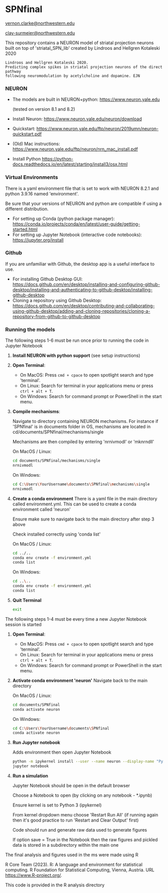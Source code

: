 # SPNfinal
vernon.clarke@northwestern.edu

clay-surmeier@northwestern.edu

This repository contains a NEURON model of striatal projection neurons built on top of 'striatal_SPN_lib' created by Lindroos and Hellgren Kotaleski 2020
    
    Lindroos and Hellgren Kotaleski 2020. 
    Predicting complex spikes in striatal projection neurons of the direct pathway 
    following neuromodulation by acetylcholine and dopamine. EJN

### NEURON

* The models are built in NEURON+python: https://www.neuron.yale.edu

  (tested on version 8.1 and 8.2)

* Install Neuron: https://www.neuron.yale.edu/neuron/download

* Quickstart: https://www.neuron.yale.edu/ftp/neuron/2019umn/neuron-quickstart.pdf
* (Old) Mac instructions: https://www.neuron.yale.edu/ftp/neuron/nrn_mac_install.pdf

* Install Python
https://python-docs.readthedocs.io/en/latest/starting/install3/osx.html


### Virtual Environments
There is a yaml environment file that is set to work with NEURON 8.2.1 and python 3.9.16 named 'environment'. 

Be sure that your versions of NEURON and python are compatible if using a different distribution.

* For setting up Conda (python package manager): https://conda.io/projects/conda/en/latest/user-guide/getting-started.html
* For setting up Jupyter Notebook (interactive code notebooks): https://jupyter.org/install

### Github
If you are unfamiliar with Github, the desktop app is a useful interface to use.

* For installing Github Desktop GUI: https://docs.github.com/en/desktop/installing-and-configuring-github-desktop/installing-and-authenticating-to-github-desktop/installing-github-desktop
* Cloning a repository using Github Desktop: https://docs.github.com/en/desktop/contributing-and-collaborating-using-github-desktop/adding-and-cloning-repositories/cloning-a-repository-from-github-to-github-desktop

### Running the models

The following steps 1-6 must be run once prior to running the code in Jupyter Notebook

1. **Install NEURON with python support** (see setup instructions)

2. **Open Terminal**:
   - On MacOS: Press `cmd + cpace` to open spotlight search and type 'terminal'.
   - On Linux: Search for terminal in your applications menu or press `ctrl + alt + T`.
   - On Windows: Search for command prompt or PowerShell in the start menu.

3. **Compile mechanisms**:

   Navigate to directory containing NEURON mechanisms. For instance if 'SPNfinal' is in documents folder in OS, mechanisms are located in cd/documents/SPNfinal/mechanisms/single

   Mechanisms are then compiled by entering 'nrnivmodl' or 'mknrndll'

   On MacOS / Linux:
   ```bash
   cd documents/SPNfinal/mechanisms/single
   nrnivmodl
   ```

   On Windows:
   ```bash
   cd C:\Users\YourUsername\documents\SPNfinal\mechanisms\single
   nrnivmodl
   ```

5. **Create a conda environment**
   There is a yaml file in the main directory called environment.yml. This can be used to create a conda environment called 'neuron'

   Ensure make sure to navigate back to the main directory after step 3 above

   Check installed correctly using 'conda list'

   On MacOS / Linux:
   ```bash
   cd ../.. 
   conda env create -f environment.yml
   conda list
   ```
   On Windows:
   ```bash
   cd ..\.. 
   conda env create -f environment.yml
   conda list
   ```

   
7. **Quit Terminal**
   ```bash
   exit
   ```

The following steps 1-4 must be every time a new Jupyter Notebook session is started

1. **Open Terminal**:
   - On MacOS: Press `cmd + cpace` to open spotlight search and type 'terminal'.
   - On Linux: Search for terminal in your applications menu or press `ctrl + alt + T`.
   - On Windows: Search for command prompt or PowerShell in the start menu.

2. **Activate conda environment 'neuron'**
   Navigate back to the main directory

   On MacOS / Linux:
   ```bash
   cd documents/SPNfinal
   conda activate neuron
   ```

   On Windows:
   ```bash
   cd C:\Users\YourUsername\documents\SPNfinal
   conda activate neuron
   ```
3. **Run Jupyter notebook**

   Adds environment then open Jupyter Notebook

   ```bash
   python -m ipykernel install --user --name neuron --display-name "Python (neuron)"
   jupyter notebook
   ```

4. **Run a simulation**

   Jupyter Notebook should be open in the default browser

   Choose a Notebook to open (by clicking on any notebook - *.ipynb)

   Ensure kernel is set to Python 3 (ipykernel)

   From kernel dropdown menu choose 'Restart Run All' (if running again then it's good practice to run 'Restart and Clear Output' first)

   Code should run and generate raw data used to generate figures

   If option save = True in the Notebook then the raw figures and pickled data is stored in a subdirectory within the main one

The final analysis and figures used in the ms were made using R

R Core Team (2023). R: A language and environment for statistical computing. R Foundation for Statistical Computing, Vienna, Austria. URL https://www.R-project.org/.

This code is provided in the R analysis directory


   

